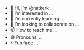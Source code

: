 - 👋 Hi, I’m @natkerk
- 👀 I’m interested in ...
- 🌱 I’m currently learning ...
- 💞️ I’m looking to collaborate on ...
- 📫 How to reach me ...
- 😄 Pronouns: ...
- ⚡ Fun fact: ...

<!---
natkerk/natkerk is a ✨ special ✨ repository because its `README.md` (this file) appears on your GitHub profile.
You can click the Preview link to take a look at your changes.
--->
